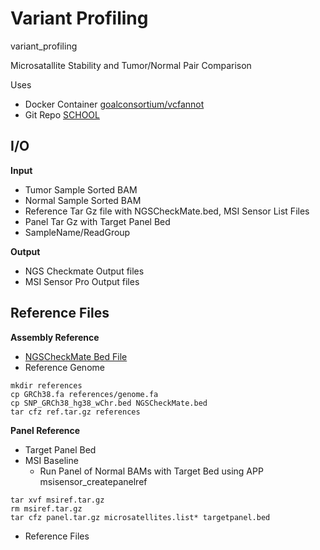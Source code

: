 <!-- dx-header -->
# Variant Profiling
variant_profiling

Microsatallite Stability and Tumor/Normal Pair Comparison

Uses
- Docker Container [goalconsortium/vcfannot](https://hub.docker.com/repository/docker/goalconsortium/vcfannot/general)
- Git Repo [SCHOOL](https://github.com/bcantarel/school)

## I/O

**Input**
- Tumor Sample Sorted BAM
- Normal Sample Sorted BAM
- Reference Tar Gz file with NGSCheckMate.bed, MSI Sensor List Files
- Panel Tar Gz with Target Panel Bed
- SampleName/ReadGroup

**Output**
- NGS Checkmate Output files
- MSI Sensor Pro Output files

## Reference Files

**Assembly Reference**

- [NGSCheckMate Bed File](https://github.com/parklab/NGSCheckMate/tree/master/SNP)
- Reference Genome

```
mkdir references
cp GRCh38.fa references/genome.fa
cp SNP_GRCh38_hg38_wChr.bed NGSCheckMate.bed 
tar cfz ref.tar.gz references
```

**Panel Reference**
- Target Panel Bed
- MSI Baseline
  - Run Panel of Normal BAMs with Target Bed using APP  msisensor_createpanelref

```
tar xvf msiref.tar.gz
rm msiref.tar.gz
tar cfz panel.tar.gz microsatellites.list* targetpanel.bed
```


- Reference Files